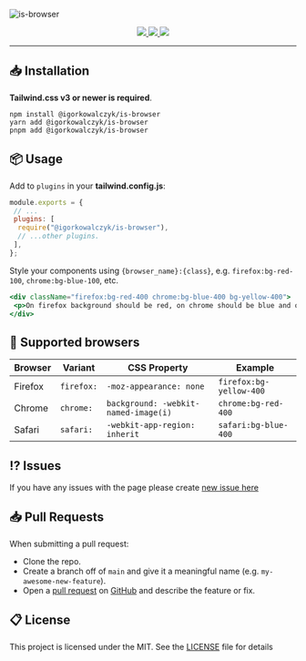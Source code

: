 ![is-browser](https://github.com/IgorKowalczyk/is-browser/assets/49127376/6a992917-80fd-4268-9f26-29e3740f2588)
<div align="center">
 <a aria-label="Github License" href="https://github.com/igorkowalczyk/is-browser/blob/main/license.md">
  <img src="https://img.shields.io/github/license/igorkowalczyk/is-browser?color=%2334D058&logo=github&style=flat-square&label=License"/>
 </a>
 <a aria-label="NPM Version" href="https://npmjs.com/package/@igorkowalczyk/is-browser">
  <img src="https://img.shields.io/npm/v/%40igorkowalczyk%2Fis-browser/latest.svg?logo=npm&logoColor=fff&style=flat-square&color=%2334D058"/>
 </a>
 <a aria-label="NPM Downloads" href="[https://github.com/igorkowalczyk/discord-activity/releases](https://npmjs.com/package/@igorkowalczyk/is-browser)">
  <img src="https://img.shields.io/npm/dw/@igorkowalczyk/is-browser?logo=npm&logoColor=fff&style=flat-square&color=%2334D058&label=Downloads"/>
 </a>
</div>

---

## 📥 Installation

**Tailwind.css v3 or newer is required**.

```
npm install @igorkowalczyk/is-browser
yarn add @igorkowalczyk/is-browser
pnpm add @igorkowalczyk/is-browser
```

## 📦 Usage

Add to `plugins` in your **tailwind.config.js**:

```js
module.exports = {
 // ...
 plugins: [
  require("@igorkowalczyk/is-browser"),
  // ...other plugins.
 ],
};
```

Style your components using `{browser_name}:{class}`, e.g. `firefox:bg-red-100`, `chrome:bg-blue-100`, etc.

```jsx
<div className="firefox:bg-red-400 chrome:bg-blue-400 bg-yellow-400">
 <p>On firefox background should be red, on chrome should be blue and on other browsers it should be yellow</p>
</div>
```

## 🔐 Supported browsers

| Browser | Variant    | CSS Property                         | Example                 |
| ------- | ---------- | ------------------------------------ | ----------------------- |
| Firefox | `firefox:` | `-moz-appearance: none`              | `firefox:bg-yellow-400` |
| Chrome  | `chrome:`  | `background: -webkit-named-image(i)` | `chrome:bg-red-400`     |
| Safari  | `safari:`  | `-webkit-app-region: inherit`        | `safari:bg-blue-400`    |

## ⁉️ Issues

If you have any issues with the page please create [new issue here](https://github.com/igorkowalczyk/is-browser/issues)

## 📥 Pull Requests

When submitting a pull request:

- Clone the repo.
- Create a branch off of `main` and give it a meaningful name (e.g. `my-awesome-new-feature`).
- Open a [pull request](https://github.com/igorkowalczyk/is-browser/pulls) on [GitHub](https://github.com) and describe the feature or fix.

## 📋 License

This project is licensed under the MIT. See the [LICENSE](https://github.com/igorkowalczyk/is-browser/blob/main/license.md) file for details
